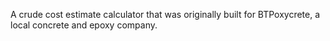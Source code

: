 A crude cost estimate calculator that was originally built for BTPoxycrete, a local concrete and epoxy company.
